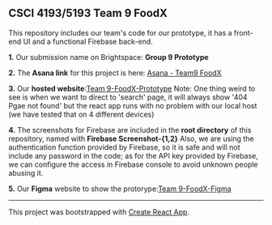 ## CSCI 4193/5193 Team 9 FoodX
This repository includes our team's code for our prototype, it has a front-end
UI and a functional Firebase back-end.

**1.** Our submission name on Brightspace:  **Group 9 Prototype**

**2.** The **Asana link** for this project is here: [Asana - Team9 FoodX](https://app.asana.com/0/1200019883141866/board)

**3.** Our **hosted website**:[Team 9-FoodX-Prototype](https://yijiew8.sg-host.com/)
   Note: One thing weird to see is when we want to direct to 'search' page, it will always show '404 Pgae not found'
   but the react app runs with no problem with our local host (we have tested that on 4 different devices)
   

**4.** The screenshots for Firebase are included in the **root directory** of this repository, named with **Firebase Screenshot-{1,2}**
       Also, we are using the authentication function provided by Firebase, so it is safe and will not include any password in the code;
       as for the API key provided by Firebase, we can configure the access in Firebase console to avoid unknown people abusing it.

**5.** Our **Figma** website to show the protorype:[Team 9-FoodX-Figma](https://www.figma.com/proto/4Kv3pbm5F7ApcqIRhlh85o/FoodX-Tech-innovation?node-id=52%3A211&scaling=contain&page-id=0%3A1)




---------------------------------------------------------------------------------
This project was bootstrapped with [Create React App](https://github.com/facebook/create-react-app).
